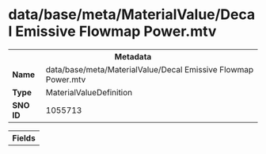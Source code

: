 <h1>data/base/meta/MaterialValue/Decal Emissive Flowmap Power.mtv</h1><table><tr><th colspan="100%">Metadata</th></tr><tr><td><b>Name</b></td><td>data/base/meta/MaterialValue/Decal Emissive Flowmap Power.mtv</td></tr><tr><td><b>Type</b></td><td>MaterialValueDefinition</td></tr><tr><td><b>SNO ID</b></td><td>1055713</td></tr></table>

<table><tr><th colspan="100%">Fields</th></tr></table>


